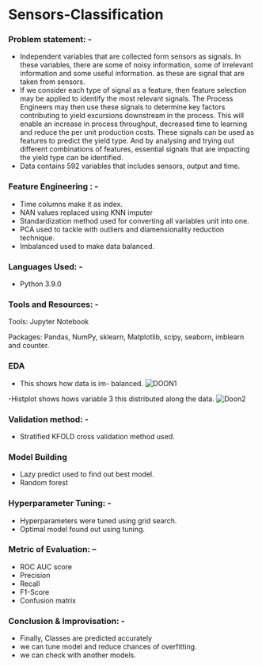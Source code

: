 # Sensors-Classification

### Problem statement: -
-	Independent variables that are collected form sensors as signals. In these variables, there are some of noisy information, some of irrelevant information and some useful information. as these are signal that are taken from sensors. 
-	If we consider each type of signal as a feature, then feature selection may be applied to identify the most relevant signals. The Process Engineers may then use these signals to determine key factors contributing to yield excursions downstream in the process. This will enable an increase in process throughput, decreased time to learning and reduce the per unit production costs. These signals can be used as features to predict the yield type. And by analysing and trying out different combinations of features, essential signals that are impacting the yield type can be identified.
-	Data contains 592 variables that includes sensors, output and time.


### Feature Engineering : -
- Time columns make it as index.
- NAN values replaced using KNN imputer
- Standardization method used for converting all variables unit into one.
- PCA used to tackle with outliers and diamensionality reduction technique.
- Imbalanced used to make data balanced.

### Languages Used: -
- Python 3.9.0

### Tools and Resources: - 
Tools: Jupyter Notebook

Packages: Pandas, NumPy, sklearn, Matplotlib, scipy, seaborn, imblearn and counter.


### EDA
- This shows how data is im- balanced.
![DOON1](https://user-images.githubusercontent.com/82714026/146671806-ec2ea40a-8c23-4987-b7bb-9b78ec949ae9.png)

-Histplot shows hows variable 3 this distributed along the data.
![Doon2](https://user-images.githubusercontent.com/82714026/146671808-fb9383d6-89e7-4693-96f0-78b20afce867.png)

### Validation method: -
- Stratified KFOLD cross validation method used.

### Model Building
- Lazy predict used to find out best model.
- Random forest

### Hyperparameter Tuning: -
- Hyperparameters were tuned using grid search.
- Optimal model found out using tuning.

### Metric of Evaluation: –
- ROC AUC score
- Precision
- Recall
- F1-Score
- Confusion matrix

### Conclusion & Improvisation: -
- Finally, Classes are predicted accurately
- we can tune model and reduce chances of overfitting.
- we can check with  another models.
